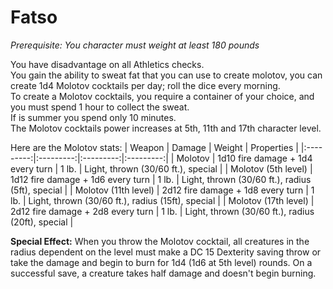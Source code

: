 # Fatso

_Prerequisite: You character must weight at least 180 pounds_

You have disadvantage on all Athletics checks. \
You gain the ability to sweat fat that you can use to create molotov, you can create 1d4 Molotov cocktails per day; roll the dice every morning. \
To create a Molotov cocktails, you require a container of your choice, and you must spend 1 hour to collect the sweat. \
If is summer you spend only 10 minutes. \
The Molotov cocktails power increases at 5th, 11th and 17th character level.

Here are the Molotov stats:
| Weapon | Damage | Weight | Properties |
|:---------:|:---------:|:---------:|:---------:|
| Molotov  | 1d10 fire damage + 1d4 every turn  | 1 lb. | Light, thrown (30/60 ft.), special |
| Molotov (5th level)  | 1d12 fire damage + 1d6 every turn  | 1 lb. | Light, thrown (30/60 ft.), radius (5ft), special |
| Molotov (11th level) | 2d12 fire damage + 1d8 every turn  | 1 lb. | Light, thrown (30/60 ft.), radius (15ft), special |
| Molotov (17th level) | 2d12 fire damage + 2d8 every turn  | 1 lb. | Light, thrown (30/60 ft.), radius (20ft), special |

**Special Effect:** When you throw the Molotov cocktail, all creatures in the radius dependent on the level must make a DC 15 Dexterity saving throw or take the damage and begin to burn for 1d4 (1d6 at 5th level) rounds. On a successful save, a creature takes half damage and doesn't begin burning.